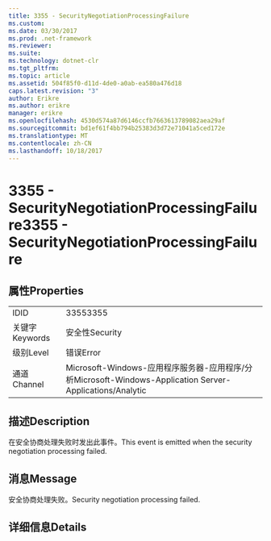 ```yaml
---
title: 3355 - SecurityNegotiationProcessingFailure
ms.custom: 
ms.date: 03/30/2017
ms.prod: .net-framework
ms.reviewer: 
ms.suite: 
ms.technology: dotnet-clr
ms.tgt_pltfrm: 
ms.topic: article
ms.assetid: 504f85f0-d11d-4de0-a0ab-ea580a476d18
caps.latest.revision: "3"
author: Erikre
ms.author: erikre
manager: erikre
ms.openlocfilehash: 4530d574a87d6146ccfb7663613789082aea29af
ms.sourcegitcommit: bd1ef61f4bb794b25383d3d72e71041a5ced172e
ms.translationtype: MT
ms.contentlocale: zh-CN
ms.lasthandoff: 10/18/2017
---
```

# <a name="3355---securitynegotiationprocessingfailure"></a><span data-ttu-id="d43b9-102">3355 - SecurityNegotiationProcessingFailure</span><span class="sxs-lookup"><span data-stu-id="d43b9-102">3355 - SecurityNegotiationProcessingFailure</span></span>
## <a name="properties"></a><span data-ttu-id="d43b9-103">属性</span><span class="sxs-lookup"><span data-stu-id="d43b9-103">Properties</span></span>  
  
|||  
|-|-|  
|<span data-ttu-id="d43b9-104">ID</span><span class="sxs-lookup"><span data-stu-id="d43b9-104">ID</span></span>|<span data-ttu-id="d43b9-105">3355</span><span class="sxs-lookup"><span data-stu-id="d43b9-105">3355</span></span>|  
|<span data-ttu-id="d43b9-106">关键字</span><span class="sxs-lookup"><span data-stu-id="d43b9-106">Keywords</span></span>|<span data-ttu-id="d43b9-107">安全性</span><span class="sxs-lookup"><span data-stu-id="d43b9-107">Security</span></span>|  
|<span data-ttu-id="d43b9-108">级别</span><span class="sxs-lookup"><span data-stu-id="d43b9-108">Level</span></span>|<span data-ttu-id="d43b9-109">错误</span><span class="sxs-lookup"><span data-stu-id="d43b9-109">Error</span></span>|  
|<span data-ttu-id="d43b9-110">通道</span><span class="sxs-lookup"><span data-stu-id="d43b9-110">Channel</span></span>|<span data-ttu-id="d43b9-111">Microsoft-Windows-应用程序服务器-应用程序/分析</span><span class="sxs-lookup"><span data-stu-id="d43b9-111">Microsoft-Windows-Application Server-Applications/Analytic</span></span>|  
  
## <a name="description"></a><span data-ttu-id="d43b9-112">描述</span><span class="sxs-lookup"><span data-stu-id="d43b9-112">Description</span></span>  
 <span data-ttu-id="d43b9-113">在安全协商处理失败时发出此事件。</span><span class="sxs-lookup"><span data-stu-id="d43b9-113">This event is emitted when the security negotiation processing failed.</span></span>  
  
## <a name="message"></a><span data-ttu-id="d43b9-114">消息</span><span class="sxs-lookup"><span data-stu-id="d43b9-114">Message</span></span>  
 <span data-ttu-id="d43b9-115">安全协商处理失败。</span><span class="sxs-lookup"><span data-stu-id="d43b9-115">Security negotiation processing failed.</span></span>  
  
## <a name="details"></a><span data-ttu-id="d43b9-116">详细信息</span><span class="sxs-lookup"><span data-stu-id="d43b9-116">Details</span></span>
